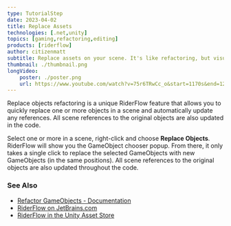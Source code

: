 ```yaml
---
type: TutorialStep
date: 2023-04-02
title: Replace Assets
technologies: [.net,unity]
topics: [gaming,refactoring,editing]
products: [riderflow]
author: citizenmatt
subtitle: Replace assets on your scene. It's like refactoring, but visually!
thumbnail: ./thumbnail.png
longVideo: 
    poster: ./poster.png
    url: https://www.youtube.com/watch?v=75r6TRwCc_o&start=1170s&end=1266s
---
```


Replace objects refactoring is a unique RiderFlow feature that allows you to quickly replace one or more objects in a scene and automatically update any references.
All scene references to the original objects are also updated in the code.

Select one or more in a scene, right-click and choose **Replace Objects**.
RiderFlow will show you the GameObject chooser popup. From there, it only takes a single click to replace the selected GameObjects with new GameObjects (in the same positions).
All scene references to the original objects are also updated throughout the code.

### See Also

- [Refactor GameObjects - Documentation](https://www.jetbrains.com/help/riderflow/refactor-gameobjects.html)
- [RiderFlow on JetBrains.com](https://www.jetbrains.com/riderflow/)
- [RiderFlow in the Unity Asset Store](https://assetstore.unity.com/packages/tools/level-design/riderflow-218574)